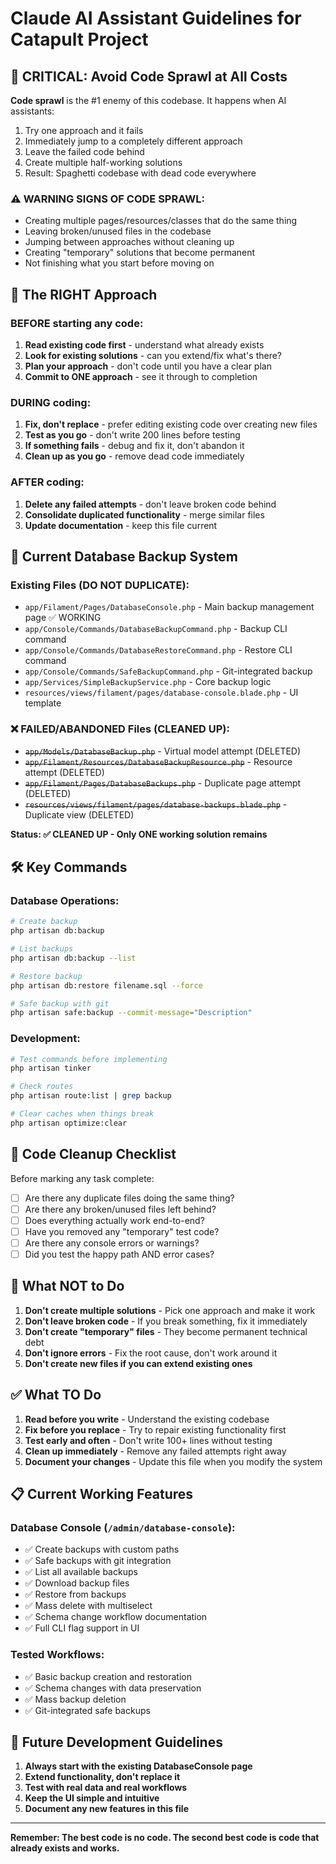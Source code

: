 # Claude AI Assistant Guidelines for Catapult Project

## 🚨 CRITICAL: Avoid Code Sprawl at All Costs

**Code sprawl** is the #1 enemy of this codebase. It happens when AI assistants:
1. Try one approach and it fails
2. Immediately jump to a completely different approach 
3. Leave the failed code behind
4. Create multiple half-working solutions
5. Result: Spaghetti codebase with dead code everywhere

### ⚠️ WARNING SIGNS OF CODE SPRAWL:
- Creating multiple pages/resources/classes that do the same thing
- Leaving broken/unused files in the codebase
- Jumping between approaches without cleaning up
- Creating "temporary" solutions that become permanent
- Not finishing what you start before moving on

## 🎯 The RIGHT Approach

### BEFORE starting any code:
1. **Read existing code first** - understand what already exists
2. **Look for existing solutions** - can you extend/fix what's there?
3. **Plan your approach** - don't code until you have a clear plan
4. **Commit to ONE approach** - see it through to completion

### DURING coding:
1. **Fix, don't replace** - prefer editing existing code over creating new files
2. **Test as you go** - don't write 200 lines before testing
3. **If something fails** - debug and fix it, don't abandon it
4. **Clean up as you go** - remove dead code immediately

### AFTER coding:
1. **Delete any failed attempts** - don't leave broken code behind
2. **Consolidate duplicated functionality** - merge similar files
3. **Update documentation** - keep this file current

## 📁 Current Database Backup System

### Existing Files (DO NOT DUPLICATE):
- `app/Filament/Pages/DatabaseConsole.php` - Main backup management page ✅ WORKING
- `app/Console/Commands/DatabaseBackupCommand.php` - Backup CLI command
- `app/Console/Commands/DatabaseRestoreCommand.php` - Restore CLI command  
- `app/Console/Commands/SafeBackupCommand.php` - Git-integrated backup
- `app/Services/SimpleBackupService.php` - Core backup logic
- `resources/views/filament/pages/database-console.blade.php` - UI template

### ❌ FAILED/ABANDONED Files (CLEANED UP):
- ~~`app/Models/DatabaseBackup.php`~~ - Virtual model attempt (DELETED)
- ~~`app/Filament/Resources/DatabaseBackupResource.php`~~ - Resource attempt (DELETED)
- ~~`app/Filament/Pages/DatabaseBackups.php`~~ - Duplicate page attempt (DELETED)
- ~~`resources/views/filament/pages/database-backups.blade.php`~~ - Duplicate view (DELETED)

**Status: ✅ CLEANED UP - Only ONE working solution remains**

## 🛠 Key Commands

### Database Operations:
```bash
# Create backup
php artisan db:backup

# List backups  
php artisan db:backup --list

# Restore backup
php artisan db:restore filename.sql --force

# Safe backup with git
php artisan safe:backup --commit-message="Description"
```

### Development:
```bash
# Test commands before implementing
php artisan tinker

# Check routes
php artisan route:list | grep backup

# Clear caches when things break
php artisan optimize:clear
```

## 🧹 Code Cleanup Checklist

Before marking any task complete:

- [ ] Are there any duplicate files doing the same thing?
- [ ] Are there any broken/unused files left behind?
- [ ] Does everything actually work end-to-end?
- [ ] Have you removed any "temporary" test code?
- [ ] Are there any console errors or warnings?
- [ ] Did you test the happy path AND error cases?

## 🚫 What NOT to Do

1. **Don't create multiple solutions** - Pick one approach and make it work
2. **Don't leave broken code** - If you break something, fix it immediately
3. **Don't create "temporary" files** - They become permanent technical debt
4. **Don't ignore errors** - Fix the root cause, don't work around it
5. **Don't create new files if you can extend existing ones**

## ✅ What TO Do

1. **Read before you write** - Understand the existing codebase
2. **Fix before you replace** - Try to repair existing functionality first
3. **Test early and often** - Don't write 100+ lines without testing
4. **Clean up immediately** - Remove any failed attempts right away
5. **Document your changes** - Update this file when you modify the system

## 📋 Current Working Features

### Database Console (`/admin/database-console`):
- ✅ Create backups with custom paths
- ✅ Safe backups with git integration  
- ✅ List all available backups
- ✅ Download backup files
- ✅ Restore from backups
- ✅ Mass delete with multiselect
- ✅ Schema change workflow documentation
- ✅ Full CLI flag support in UI

### Tested Workflows:
- ✅ Basic backup creation and restoration
- ✅ Schema changes with data preservation  
- ✅ Mass backup deletion
- ✅ Git-integrated safe backups

## 🔄 Future Development Guidelines

1. **Always start with the existing DatabaseConsole page**
2. **Extend functionality, don't replace it**
3. **Test with real data and real workflows**
4. **Keep the UI simple and intuitive**
5. **Document any new features in this file**

---

**Remember: The best code is no code. The second best code is code that already exists and works.**